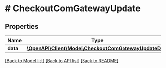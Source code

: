 # # CheckoutComGatewayUpdate

## Properties

Name | Type | Description | Notes
------------ | ------------- | ------------- | -------------
**data** | [**\OpenAPI\Client\Model\CheckoutComGatewayUpdateData**](CheckoutComGatewayUpdateData.md) |  |

[[Back to Model list]](../../README.md#models) [[Back to API list]](../../README.md#endpoints) [[Back to README]](../../README.md)
